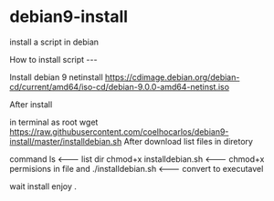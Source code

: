 # debian9-install
install a script in debian

How to install script ---

Install debian 9 netinstall
https://cdimage.debian.org/debian-cd/current/amd64/iso-cd/debian-9.0.0-amd64-netinst.iso

After install 

in terminal as root wget https://raw.githubusercontent.com/coelhocarlos/debian9-install/master/installdebian.sh
After download list files in diretory 

command ls                <--- list dir 
chmod+x installdebian.sh  <--- chmod+x permisions in file
and ./installdebian.sh    <--- convert to executavel 

wait install enjoy .
